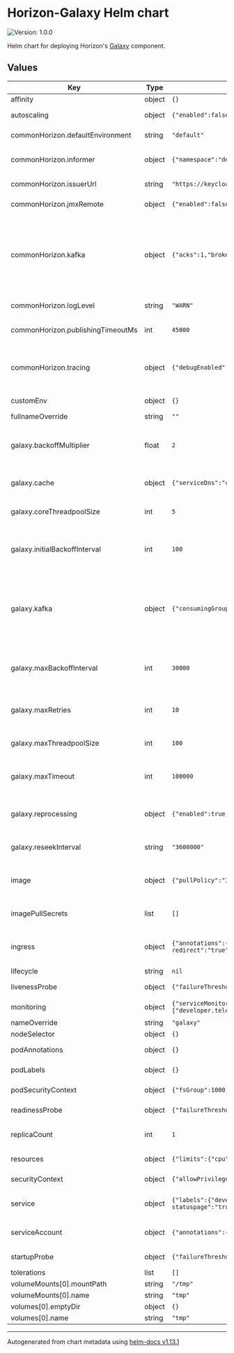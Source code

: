<!--
Copyright 2024 Deutsche Telekom IT GmbH

SPDX-License-Identifier: Apache-2.0
-->
# Horizon-Galaxy Helm chart

![Version: 1.0.0](https://img.shields.io/badge/Version-1.0.0-informational?style=flat-square) 

Helm chart for deploying Horizon's [Galaxy](https://github.com/telekom/pubsub-horizon-galaxy) component.


## Values

| Key | Type | Default | Description |
|-----|------|---------|-------------|
| affinity | object | `{}` |  |
| autoscaling | object | `{"enabled":false,"maxReplicas":8,"minReplicas":2,"targetCPUUtilizationPercentage":80}` | Horizontal Pod Autoscaler configuration. |
| commonHorizon.defaultEnvironment | string | `"default"` | Sets the default environment. |
| commonHorizon.informer | object | `{"namespace":"default"}` | Specifies namespace for the informer that watches the custom resources. |
| commonHorizon.issuerUrl | string | `"https://keycloak.example.domain.com/auth/realms/example"` | Sets the issuerUrl that is used for authentication. |
| commonHorizon.jmxRemote | object | `{"enabled":false}` | Enables or disables JMX remote configuration. |
| commonHorizon.kafka | object | `{"acks":1,"brokers":"kafka:9092","compression":{"enabled":true,"type":"snappy"},"groupId":"galaxy","lingerMs":5}` | Specifies Kafka broker details for common Horizon settings, including broker addresses, groupId, linger time, acknowledgment settings, and compression options. |
| commonHorizon.logLevel | string | `"WARN"` | Sets the log level for general logging. |
| commonHorizon.publishingTimeoutMs | int | `45000` | Sets the timeout duration (in milliseconds) for the publishing process. |
| commonHorizon.tracing | object | `{"debugEnabled":false,"jaegerCollectorBaseUrl":"http://localhost:14268","samplerProbability":"1.0"}` | Configures tracing settings, including debug mode, Jaeger collector base URL, and sampler probability. |
| customEnv | object | `{}` | Custom environment variables |
| fullnameOverride | string | `""` |  |
| galaxy.backoffMultiplier | float | `2` | BackoffMultiplier: Specifies the backoff multiplier used for exponential backoff in retry operations. |
| galaxy.cache | object | `{"serviceDns":"cache"}` | Cache configuration: Define cache service DNS. |
| galaxy.coreThreadpoolSize | int | `5` | CoreThreadPoolSize: Specifies the core size of the thread pool. |
| galaxy.initialBackoffInterval | int | `100` | Initial BackOffInterval: Specifies the initial backoff interval in milliseconds for retry operations. |
| galaxy.kafka | object | `{"consumingGroupId":"galaxy","consumingPartitionCount":16,"consumingTopic":"published"}` | Kafka configuration for "galaxy" component: Specifies Kafka consumer settings for the "galaxy" component, such as consumingTopic, consumingGroupId and consumingPartitionCount. |
| galaxy.maxBackoffInterval | int | `30000` | MaxBackOffInterval: Specifies the maximum backoff interval in milliseconds for retry operations. |
| galaxy.maxRetries | int | `10` | MaxRetries: Specifies the maximum number of retries allowed for operations. |
| galaxy.maxThreadpoolSize | int | `100` | MaxThreadpoolSize: Specifies the maximum size of the thread pool. |
| galaxy.maxTimeout | int | `100000` | MaxTimeout:  Specifies the maximum timeout value in milliseconds for operations. |
| galaxy.reprocessing | object | `{"enabled":true,"maxRetries":10,"maxUnbridgedMessageAgeMs":180000,"reprocessIntervalMs":300000}` | Reprocessing: Configuration for reprocessing of messages. |
| galaxy.reseekInterval | string | `"3600000"` | ReseekInterval: Specifies the reseek interval in milliseconds. |
| image | object | `{"pullPolicy":"IfNotPresent","repository":"example.devops.company.de/internal/example/horizon/develop","tag":"develop"}` | Specifies the image details such as repository, tag, and pull policy. |
| imagePullSecrets | list | `[]` | List of pull secrets that are required for pulling the the container images. |
| ingress | object | `{"annotations":{"kubernetes.io/ingress.class":"nginx","kubernetes.io/tls-acme":"true","nginx.ingress.kubernetes.io/backend-protocol":"HTTP","nginx.ingress.kubernetes.io/force-ssl-redirect":"true"},"className":"","enabled":true,"hosts":[{"host":"chart-example.local","paths":[{"path":"/","pathType":"Prefix"}]}],"tls":[]}` | Specifies whether ingress is enabled, sets the hostname(s) and Ingress annotations. |
| lifecycle | string | `nil` |  |
| livenessProbe | object | `{"failureThreshold":8,"httpGet":{"path":"/actuator/health","port":"actuator"},"initialDelaySeconds":20,"periodSeconds":10}` | Kubernetes Liveness Probe configuration. |
| monitoring | object | `{"serviceMonitor":{"enabled":true,"selector":"selector","targetLabels":["developer.telekom.de/cluster","developer.telekom.de/namespace","developer.telekom.de/product","developer.telekom.de/subproduct","developer.telekom.de/team","developer.telekom.de/environment","app"]}}` | ServiceMonitor configuration. |
| nameOverride | string | `"galaxy"` |  |
| nodeSelector | object | `{}` |  |
| podAnnotations | object | `{}` | Specifies the annotationsfor the pod. |
| podLabels | object | `{}` | Specifies the labels for the pod. |
| podSecurityContext | object | `{"fsGroup":1000,"supplementalGroups":[1000]}` | Security context set for the pod. |
| readinessProbe | object | `{"failureThreshold":8,"httpGet":{"path":"/actuator/health","port":"actuator"},"initialDelaySeconds":20,"periodSeconds":10}` | Kubernetes Readiness Probe configuration. |
| replicaCount | int | `1` | Sets the number of replicas for the deployment. |
| resources | object | `{"limits":{"cpu":1,"memory":"500Mi"},"requests":{"cpu":"50m","memory":"200Mi"}}` | Resource limits and requests. |
| securityContext | object | `{"allowPrivilegeEscalation":false,"capabilities":{"drop":["ALL"]},"privileged":false,"readOnlyRootFilesystem":true,"runAsGroup":1000,"runAsNonRoot":true,"runAsUser":1000}` | Security context set for the container. |
| service | object | `{"labels":{"developer.telekom.de/cluster":"AWS-Integration","developer.telekom.de/environment":"integration","developer.telekom.de/expose-on-statuspage":"true","developer.telekom.de/namespace":"integration","developer.telekom.de/product":"horizon","developer.telekom.de/subproduct":"galaxy","developer.telekom.de/team":"pandora"},"port":"http","type":"ClusterIP"}` | Specifies the service type and port as well as the labels for the service. |
| serviceAccount | object | `{"annotations":{},"automount":true,"create":true,"name":""}` | RBAC (Role-Based Access Control) specific configuration. |
| startupProbe | object | `{"failureThreshold":75,"httpGet":{"path":"/actuator/health","port":"actuator"},"initialDelaySeconds":0,"periodSeconds":1}` | Kubernetes Startup Probe configuration. |
| tolerations | list | `[]` |  |
| volumeMounts[0].mountPath | string | `"/tmp"` |  |
| volumeMounts[0].name | string | `"tmp"` |  |
| volumes[0].emptyDir | object | `{}` |  |
| volumes[0].name | string | `"tmp"` |  |

----------------------------------------------
Autogenerated from chart metadata using [helm-docs v1.13.1](https://github.com/norwoodj/helm-docs/releases/v1.13.1)